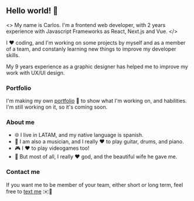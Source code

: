 ## Hello world! 👋

<> My name is Carlos. I'm a frontend web developer, with
2 years experience with Javascript Frameworks as React, Next.js and Vue. </>

I ❤️ coding, and I'm working on some projects by myself and as a member of
a team, and constanly learning new things to improve my developer skills.

My 9 years experience as a graphic designer has helped me to improve my work with UX/UI design.

### Portfolio

I'm making my own [portfolio](https://carlosparra.vercel.app) 💼 to
show what I'm working on, and habilities. I'm still working on it,
so it's coming soon.

### About me

- 🌐 I live in LATAM, and my native language is spanish.
- 🎸 I am also a musician, and I really ❤️ to play guitar, drums, and piano.
- 🎮 I ❤️ to play videogames too!
- 💍 But most of all, I really ❤️ god, and the beautiful wife he gave me.

### Contact me

If you want me to be member of your team, either short or long term, feel
free to [text me](https://wa.me/522281259898) ✉️📮
